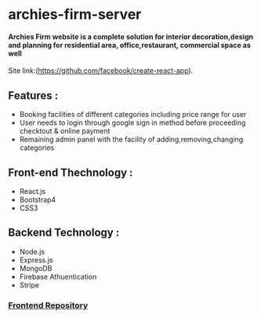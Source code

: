 # archies-firm-server

#### Archies Firm website is a complete solution for interior decoration,design and planning for residential area, office,restaurant, commercial space as well

Site link:(https://github.com/facebook/create-react-app).

## Features :
- Booking facilities of different categories including price range for user
- User needs to login through google sign in method before proceeding checktout & online payment 
- Remaining admin panel with the facility of adding,removing,changing categories

## Front-end Thechnology :
  - React.js
  - Bootstrap4
  - CSS3
## Backend Technology :

  - Node.js
  - Express.js
  - MongoDB
  - Firebase Athuentication
  - Stripe

 ### [Frontend Repository](https://github.com/Rabeyahabiba/archies-firm-clientside)

